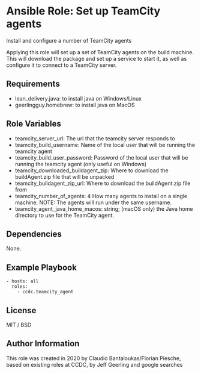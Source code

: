# Ansible Role: Set up TeamCity agents

Install and configure a number of TeamCity agents

Applying this role will set up a set of TeamCity agents on the build machine. This will download the package and set up
a service to start it, as well as configure it to connect to a TeamCity server.

## Requirements

- lean_delivery.java: to install java on Windows/Linux
- geerlingguy.homebrew: to install java on MacOS

## Role Variables

- teamcity_server_url: The url that the teamcity server responds to
- teamcity_build_username: Name of the local user that will be running the teamcity agent
- teamcity_build_user_password: Password of the local user that will be running the teamcity agent (only useful on Windows)
- teamcity_downloaded_buildagent_zip: Where to download the buildAgent.zip file that will be unpacked
- teamcity_buildagent_zip_url: Where to download the buildAgent.zip file from
- teamcity_number_of_agents: 4 How many agents to install on a single machine. NOTE: The agents will run under the same username.
- teamcity_agent_java_home_macos: string; (macOS only) the Java home directory to use for the TeamCity agent.

## Dependencies

None.

## Example Playbook

    - hosts: all
      roles:
        - ccdc.teamcity_agent

## License

MIT / BSD

## Author Information

This role was created in 2020 by Claudio Bantaloukas/Florian Piesche, based on existing roles at CCDC, by Jeff Geerling and google searches